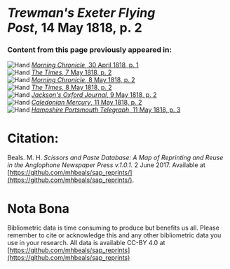 # *Trewman's Exeter Flying Post*, 14 May 1818, p. 2  
  
### Content from this page previously appeared in:  
![Hand](http://scissorsandpaste.net/wp-content/uploads/2017/06/smallhandpointer.png) [*Morning Chronicle*, 30 April 1818, p. 1](https://mhbeals.github.io/sap_html/Morning-Chronicle/Morning-Chronicle-30-April-1818-p-1)  
![Hand](http://scissorsandpaste.net/wp-content/uploads/2017/06/smallhandpointer.png) [*The Times*, 7 May 1818, p. 2](https://mhbeals.github.io/sap_html/The-Times/The-Times-7-May-1818-p-2)  
![Hand](http://scissorsandpaste.net/wp-content/uploads/2017/06/smallhandpointer.png) [*Morning Chronicle*, 8 May 1818, p. 2](https://mhbeals.github.io/sap_html/Morning-Chronicle/Morning-Chronicle-8-May-1818-p-2)  
![Hand](http://scissorsandpaste.net/wp-content/uploads/2017/06/smallhandpointer.png) [*The Times*, 8 May 1818, p. 2](https://mhbeals.github.io/sap_html/The-Times/The-Times-8-May-1818-p-2)  
![Hand](http://scissorsandpaste.net/wp-content/uploads/2017/06/smallhandpointer.png) [*Jackson's Oxford Journal*, 9 May 1818, p. 2](https://mhbeals.github.io/sap_html/Jackson's-Oxford-Journal/Jackson's-Oxford-Journal-9-May-1818-p-2)  
![Hand](http://scissorsandpaste.net/wp-content/uploads/2017/06/smallhandpointer.png) [*Caledonian Mercury*, 11 May 1818, p. 2](https://mhbeals.github.io/sap_html/Caledonian-Mercury/Caledonian-Mercury-11-May-1818-p-2)  
![Hand](http://scissorsandpaste.net/wp-content/uploads/2017/06/smallhandpointer.png) [*Hampshire Portsmouth Telegraph*, 11 May 1818, p. 3](https://mhbeals.github.io/sap_html/Hampshire-Portsmouth-Telegraph/Hampshire-Portsmouth-Telegraph-11-May-1818-p-3)  


# Citation: 

Beals. M. H. *Scissors and Paste Database: A Map of Reprinting and Reuse in the Anglophone Newspaper Press v.1.0.1.* 2 June 2017. Available at [https://github.com/mhbeals/sap_reprints/](https://github.com/mhbeals/sap_reprints/). 

# Nota Bona

Bibliometric data is time consuming to produce but benefits us all. Please remember to cite or acknowledge this and any other bibliometric data you use in your research. All data is available CC-BY 4.0 at [https://github.com/mhbeals/sap_reprints](https://github.com/mhbeals/sap_reprints)
